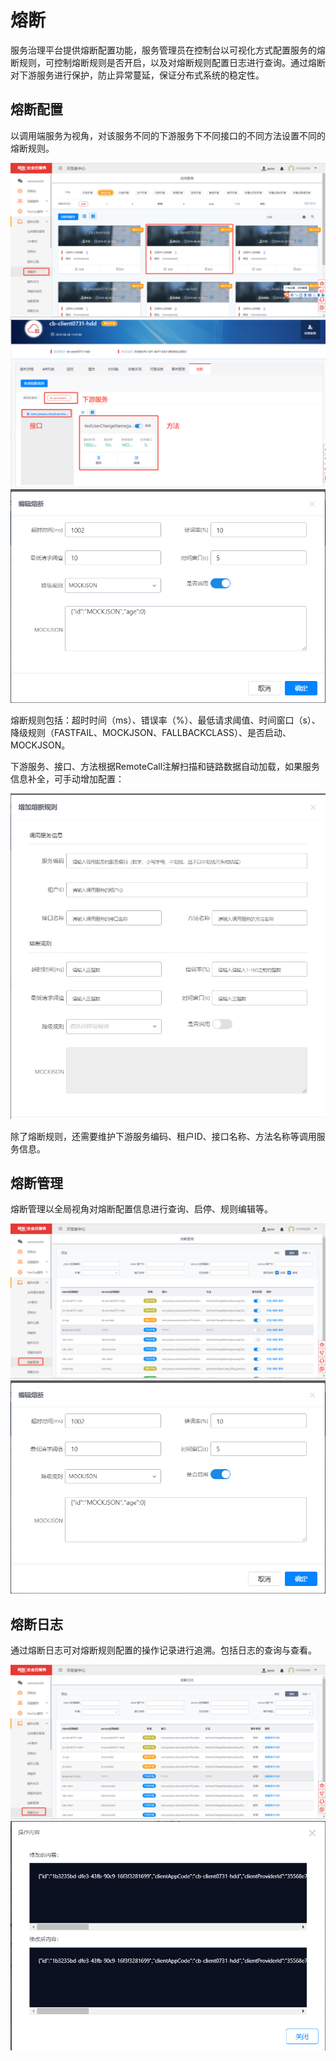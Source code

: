 # 熔断

服务治理平台提供熔断配置功能，服务管理员在控制台以可视化方式配置服务的熔断规则，可控制熔断规则是否开启，以及对熔断规则配置日志进行查询。通过熔断对下游服务进行保护，防止异常蔓延，保证分布式系统的稳定性。

## 熔断配置

以调用端服务为视角，对该服务不同的下游服务下不同接口的不同方法设置不同的熔断规则。

![](images/services.png)
![](images/cbList.png)
![](images/cbEdit.png)

熔断规则包括：超时时间（ms）、错误率（%）、最低请求阈值、时间窗口（s）、降级规则（FASTFAIL、MOCKJSON、FALLBACKCLASS）、是否启动、MOCKJSON。

下游服务、接口、方法根据RemoteCall注解扫描和链路数据自动加载，如果服务信息补全，可手动增加配置：

![](images/cbAdd.png)

除了熔断规则，还需要维护下游服务编码、租户ID、接口名称、方法名称等调用服务信息。

## 熔断管理

熔断管理以全局视角对熔断配置信息进行查询、启停、规则编辑等。

![](images/cbMng.png)
![](images/cbEdit.png)

## 熔断日志

通过熔断日志可对熔断规则配置的操作记录进行追溯。包括日志的查询与查看。

![](images/cbLogList.png)
![](images/cbLogView.png)
